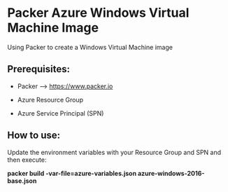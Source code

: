 # Packer Azure Windows Virtual Machine Image

Using Packer to create a Windows Virtual Machine image

## Prerequisites:

* Packer --> https://www.packer.io

* Azure Resource Group

* Azure Service Principal (SPN)

## How to use:

Update the environment variables with your Resource Group and SPN and then execute:

**packer build -var-file=azure-variables.json azure-windows-2016-base.json**
